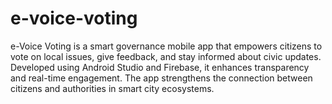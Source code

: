# e-voice-voting
e-Voice Voting is a smart governance mobile app that empowers citizens to vote on local issues, give feedback, and stay informed about civic updates. Developed using Android Studio and Firebase, it enhances transparency and real-time engagement. The app strengthens the connection between citizens and authorities in smart city ecosystems.
